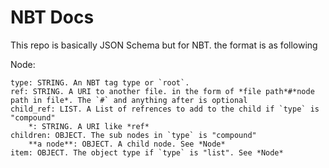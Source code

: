 # NBT Docs

This repo is basically JSON Schema but for NBT. the format is as following	

Node:	

```
type: STRING. An NBT tag type or `root`.
ref: STRING. A URI to another file. in the form of *file path*#*node path in file*. The `#` and anything after is optional	
child_ref: LIST. A List of refrences to add to the child if `type` is "compound"	
	*: STRING. A URI like *ref*	
children: OBJECT. The sub nodes in `type` is "compound"	
	**a node**: OBJECT. A child node. See *Node*	
item: OBJECT. The object type if `type` is "list". See *Node*  
```
